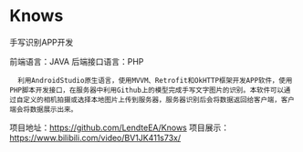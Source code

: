 # Knows
手写识别APP开发

前端语言：JAVA                               后端接口语言：PHP

      利用AndroidStudio原生语言，使用MVVM、Retrofit和OkHTTP框架开发APP软件，使用PHP脚本开发接口，在服务器中利用Github上的模型完成手写文字图片的识别。本软件可以通过自定义的相机拍摄或选择本地图片上传到服务器，服务器识别后会将数据返回给客户端，客户端会将数据展示出来。


项目地址：https://github.com/LendteEA/Knows
项目展示：https://www.bilibili.com/video/BV1JK411s73x/

